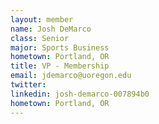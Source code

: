 ```yaml
---
layout: member
name: Josh DeMarco
class: Senior
major: Sports Business
hometown: Portland, OR
title: VP - Membership
email: jdemarco@uoregon.edu
twitter:
linkedin: josh-demarco-007894b0
hometown: Portland, OR
---
```

